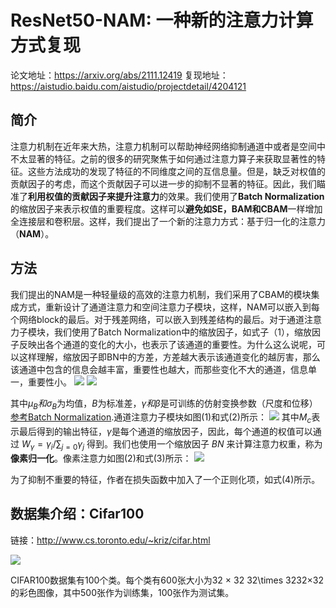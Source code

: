 # ResNet50-NAM: 一种新的注意力计算方式复现

论文地址：https://arxiv.org/abs/2111.12419
复现地址：https://aistudio.baidu.com/aistudio/projectdetail/4204121
## 简介
注意力机制在近年来大热，注意力机制可以帮助神经网络抑制通道中或者是空间中不太显著的特征。之前的很多的研究聚焦于如何通过注意力算子来获取显著性的特征。这些方法成功的发现了特征的不同维度之间的互信息量。但是，缺乏对权值的贡献因子的考虑，而这个贡献因子可以进一步的抑制不显著的特征。因此，我们瞄准了**利用权值的贡献因子来提升注意力**的效果。我们使用了**Batch Normalization**的缩放因子来表示权值的重要程度。这样可以**避免如SE，BAM和CBAM**一样增加全连接层和卷积层。这样，我们提出了一个新的注意力方式：基于归一化的注意力（**NAM**）。

## 方法
我们提出的NAM是一种轻量级的高效的注意力机制，我们采用了CBAM的模块集成方式，重新设计了通道注意力和空间注意力子模块，这样，NAM可以嵌入到每个网络block的最后。对于残差网络，可以嵌入到残差结构的最后。对于通道注意力子模块，我们使用了Batch Normalization中的缩放因子，如式子（1），缩放因子反映出各个通道的变化的大小，也表示了该通道的重要性。为什么这么说呢，可以这样理解，缩放因子即BN中的方差，方差越大表示该通道变化的越厉害，那么该通道中包含的信息会越丰富，重要性也越大，而那些变化不大的通道，信息单一，重要性小。
![](https://ai-studio-static-online.cdn.bcebos.com/b397bce30f4e4662bb68b7c5a975393773e5df9b1f404b22840330e22c82fae8)
![](https://ai-studio-static-online.cdn.bcebos.com/fbbd2c9dfc864689a2fb3a073eaa21bdcb9953ce89544162927185217e0aa2d8)

其中$\mu_B 和 \sigma_B$为均值，$B$为标准差，$\gamma 和 \beta$是可训练的仿射变换参数（尺度和位移）[参考Batch Normalization](https://arxiv.org/pdf/1502.03167.pdf).通道注意力子模块如图(1)和式(2)所示：
![](https://ai-studio-static-online.cdn.bcebos.com/86b757ab40f3460ba3430d7f7f71622d5d2c29622a5c4420921bfe033700b22b)
其中$M_c$表示最后得到的输出特征，$\gamma$是每个通道的缩放因子，因此，每个通道的权值可以通过 $W_\gamma =\gamma_i/\sum_{j=0}\gamma_j$ 得到。我们也使用一个缩放因子 $BN$ 来计算注意力权重，称为**像素归一化**。像素注意力如图(2)和式(3)所示：
![](https://ai-studio-static-online.cdn.bcebos.com/2b24da52d2614ebca2c387564fd8920d93289777228d460b9a81b0a8c4df152a)

为了抑制不重要的特征，作者在损失函数中加入了一个正则化项，如式(4)所示。




## 数据集介绍：Cifar100
链接：http://www.cs.toronto.edu/~kriz/cifar.html

![](https://ai-studio-static-online.cdn.bcebos.com/7baff8d84907478294ca778385fca688741d14db13d841c39f0125c41f0a0ac4)


CIFAR100数据集有100个类。每个类有600张大小为32 × 32 32\times 3232×32的彩色图像，其中500张作为训练集，100张作为测试集。